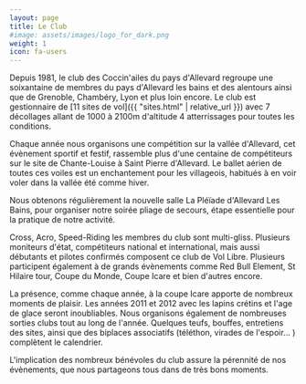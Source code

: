 ```yaml
---
layout: page
title: Le Club
#image: assets/images/logo_for_dark.png
weight: 1
icon: fa-users
---
```


Depuis 1981, le club des Coccin'ailes du pays d'Allevard regroupe une soixantaine de membres du pays d'Allevard les bains et des alentours ainsi que de Grenoble, Chambéry, Lyon et plus loin encore. 
Le club est gestionnaire de [11 sites de vol]({{ "sites.html" | relative_url }}) avec 7 décollages allant de 1000 à 2100m d'altitude 4 atterrissages pour toutes les conditions. 

Chaque année nous organisons une compétition sur la vallée d'Allevard, cet évènement sportif et festif, rassemble plus d'une centaine de compétiteurs sur le site de Chante-Louise à Saint Pierre d'Allevard. Le ballet aérien de toutes ces voiles est un enchantement pour les villageois, habitués à en voir voler dans la vallée été comme hiver.

Nous obtenons régulièrement la nouvelle salle La Pléïade d'Allevard Les Bains, pour organiser notre soirée pliage de secours, étape essentielle pour la pratique de notre activité.

Cross, Acro, Speed-Riding les membres du club sont multi-gliss. Plusieurs moniteurs d'état, compétiteurs national et international, mais aussi débutants et pilotes confirmés composent ce club de Vol Libre. Plusieurs participent également à de grands évènements comme Red Bull Element, St Hilaire tour, Coupe du Monde, Coupe Icare et bien d'autres encore.

La présence, comme chaque année, à la coupe Icare apporte de nombreux moments de plaisir. Les années 2011 et 2012 avec les lapins crétins et l'age de glace seront inoubliables. Nous organisons également de nombreuses sorties clubs tout au long de l'année. Quelques teufs, bouffes, entretiens des sites, ainsi que des biplaces associatifs (téléthon, virades de l'espoir... ) complètent le calendrier.

L'implication des nombreux bénévoles du club assure la pérennité de nos évènements, que nous partageons tous dans de très bons moments.

